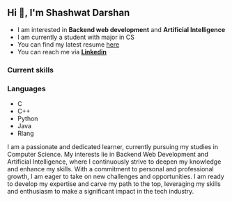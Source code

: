 <h2>Hi 👋, I'm Shashwat Darshan</h2>

- I am interested in **Backend web development** and **Artificial Intelligence**
- I am currently a student with major in CS
- You can find my latest resume [here](https://drive.google.com/file/d/1XHnf_ZEvG6s85ciyphafEG2_d3rr8ePY/view?usp=drive_link)
- You can reach me via **[Linkedin](https://www.linkedin.com/in/shashwat-darshan-b183b7260/)**

<h3 align="left">Current skills</h3>

### Languages
- C
- C++
- Python
- Java
- Rlang

I am a passionate and dedicated learner, currently pursuing my studies in Computer Science. My interests lie in Backend Web Development and Artificial Intelligence, where I continuously strive to deepen my knowledge and enhance my skills. With a commitment to personal and professional growth, I am eager to take on new challenges and opportunities. I am ready to develop my expertise and carve my path to the top, leveraging my skills and enthusiasm to make a significant impact in the tech industry.
